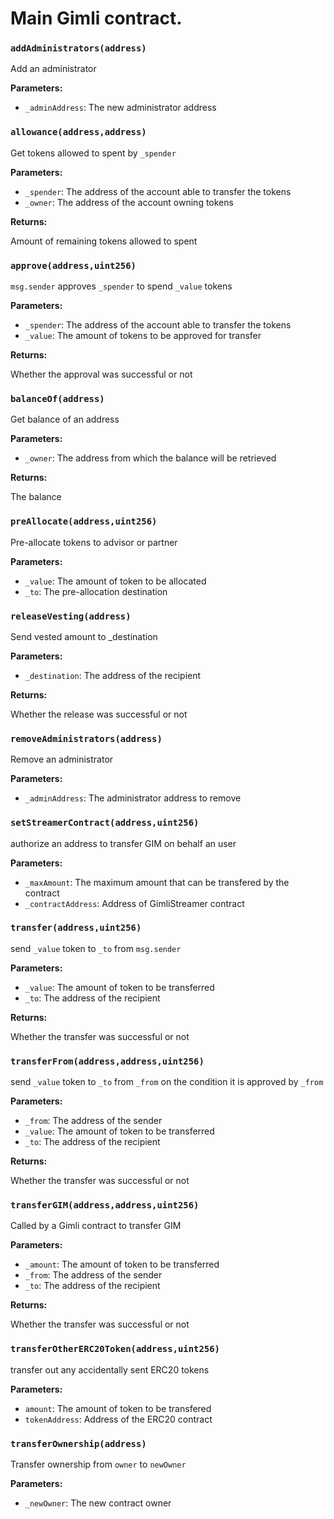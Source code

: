 # Main Gimli contract.

### `addAdministrators(address)`

Add an administrator

**Parameters:**

  - `_adminAddress`: The new administrator address

### `allowance(address,address)`

Get tokens allowed to spent by `_spender`

**Parameters:**

  - `_spender`: The address of the account able to transfer the tokens
  - `_owner`: The address of the account owning tokens

**Returns:**

Amount of remaining tokens allowed to spent

### `approve(address,uint256)`

`msg.sender` approves `_spender` to spend `_value` tokens

**Parameters:**

  - `_spender`: The address of the account able to transfer the tokens
  - `_value`: The amount of tokens to be approved for transfer

**Returns:**

Whether the approval was successful or not

### `balanceOf(address)`

Get balance of an address

**Parameters:**

  - `_owner`: The address from which the balance will be retrieved

**Returns:**

The balance

### `preAllocate(address,uint256)`

Pre-allocate tokens to advisor or partner

**Parameters:**

  - `_value`: The amount of token to be allocated
  - `_to`: The pre-allocation destination

### `releaseVesting(address)`

Send vested amount to _destination

**Parameters:**

  - `_destination`: The address of the recipient

**Returns:**

Whether the release was successful or not

### `removeAdministrators(address)`

Remove an administrator

**Parameters:**

  - `_adminAddress`: The administrator address to remove

### `setStreamerContract(address,uint256)`

authorize an address to transfer GIM on behalf an user

**Parameters:**

  - `_maxAmount`: The maximum amount that can be transfered by the contract
  - `_contractAddress`: Address of GimliStreamer contract

### `transfer(address,uint256)`

send `_value` token to `_to` from `msg.sender`

**Parameters:**

  - `_value`: The amount of token to be transferred
  - `_to`: The address of the recipient

**Returns:**

Whether the transfer was successful or not

### `transferFrom(address,address,uint256)`

send `_value` token to `_to` from `_from` on the condition it is approved by `_from`

**Parameters:**

  - `_from`: The address of the sender
  - `_value`: The amount of token to be transferred
  - `_to`: The address of the recipient

**Returns:**

Whether the transfer was successful or not

### `transferGIM(address,address,uint256)`

Called by a Gimli contract to transfer GIM

**Parameters:**

  - `_amount`: The amount of token to be transferred
  - `_from`: The address of the sender
  - `_to`: The address of the recipient

**Returns:**

Whether the transfer was successful or not

### `transferOtherERC20Token(address,uint256)`

transfer out any accidentally sent ERC20 tokens

**Parameters:**

  - `amount`: The amount of token to be transfered
  - `tokenAddress`: Address of the ERC20 contract

### `transferOwnership(address)`

Transfer ownership from `owner` to `newOwner`

**Parameters:**

  - `_newOwner`: The new contract owner

